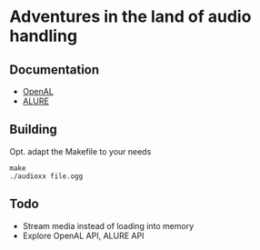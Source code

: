 Adventures in the land of audio handling
========================================


Documentation
-------------

* [OpenAL](http://kcat.strangesoft.net/openal.html)
* [ALURE](http://kcat.strangesoft.net/alure.html)


Building
--------

Opt. adapt the Makefile to your needs

    make
    ./audioxx file.ogg


Todo
----

* Stream media instead of loading into memory
* Explore OpenAL API, ALURE API
